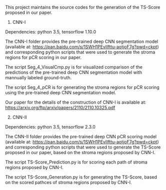 This project maintains the source codes for the generation of the TS-Score proposed in our paper.


1. CNN-I

Dependencies: python 3.5, tensorflow 1.10.0

The CNN-I folder provides the pre-trained deep CNN segmentation model (available at: https://pan.baidu.com/s/1SWH1PEvlIfttu-aotjoF7g?pwd=ckpt) and corresponding python scripts that were used to generate the stroma regions for pCR scoring in our paper.

The script Seg_4_VisualCmp.py is for visualized comparison of the predictions of the pre-trained deep CNN segmentation model with mannually labeled ground-truth.
    
The script Seg_4_pCR is for generating the stroma regions for pCR scoring using the pre-trained deep CNN segmentation model.

Our paper for the details of the construction of CNN-I is available at: https://arxiv.org/ftp/arxiv/papers/2110/2110.10325.pdf 


2. CNN-II

Dependencies: python 3.5, tensorflow 2.3.0

The CNN-II folder provides the pre-trained deep CNN pCR scoring model (available at: https://pan.baidu.com/s/1SWH1PEvlIfttu-aotjoF7g?pwd=ckpt) and corresponding python scripts that were used to generate the TS-Score proposed in our paper, based on the stroma regions proposed by CNN-I.

The script TS-Score_Prediction.py is for scoring each path of stroma regions proposed by CNN-I.
    
The script TS-Score_Generation.py is for generating the TS-Score, based on the scored pathces of stroma regions proposed by CNN-I.
    
